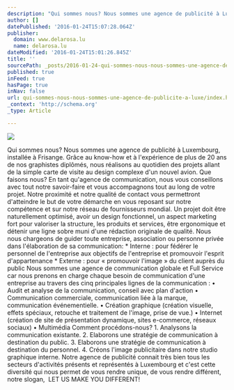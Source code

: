 ```yaml
---
description: "Qui sommes nous?﻿ Nous sommes une agence de publicité à Luxembourg, installée à Frisange. Grâce au know-how et à l'expérience de plus de 20 ans de nos graphiste"
author: []
datePublished: '2016-01-24T15:07:28.064Z'
publisher:
  domain: www.delarosa.lu
  name: delarosa.lu
dateModified: '2016-01-24T15:01:26.845Z'
title: ''
sourcePath: _posts/2016-01-24-qui-sommes-nous-nous-sommes-une-agence-de-publicite-a-luxe.md
published: true
inFeed: true
hasPage: true
inNav: false
url: qui-sommes-nous-nous-sommes-une-agence-de-publicite-a-luxe/index.html
_context: 'http://schema.org'
_type: Article

---
```

![](http://www.delarosa.lu/uploads/5/5/7/4/55744339/3696961_orig.png)

Qui sommes nous?﻿ Nous sommes une agence de publicité à Luxembourg, installée à Frisange. Grâce au know-how et à l'expérience de plus de 20 ans de nos graphistes diplômés, nous réalisons au quotidien des projets allant de la simple carte de visite au design complexe d'un nouvel avion. Que faisons nous? En tant qu'agence de communication, nous vous conseillons avec tout notre savoir-faire et vous accompagnons tout au long de votre projet. Notre proximité et notre qualité de contact vous permettront d'atteindre le but de votre démarche en vous reposant sur notre compétence et sur notre réseau de fournisseurs mondial. Un projet doit être naturellement optimisé, avoir un design fonctionnel, un aspect marketing fort pour valoriser la structure, les produits et services, être ergonomique et détenir une ligne sobre muni d'une rédaction originale de qualité.  Nous nous chargeons de guider toute entreprise, association ou personne privée dans l'élaboration de sa communication: \*         Interne : pour fédérer le personnel de l'entreprise aux objectifs de l'entreprise et promouvoir l'esprit d'appartenance \*         Externe : pour « promouvoir l'image » du client auprès du public Nous sommes une agence de communication globale et Full Service car nous prenons en charge chaque besoin de communication d'une entreprise au travers des cinq principales lignes de la communication : •           Audit et analyse de la communication, conseil avec plan d'action •           Communication commerciale, communication liée à la marque, communication événementielle. •           Création graphique (création visuelle, effets spéciaux, retouche et traitement de l'image, prise de vue.) •           Internet (création de site de présentation dynamique, sites e-commerce, réseaux sociaux) •           Multimédia Comment procédons-nous? 1\.         Analysons la communication existante. 2\.         Elaborons une stratégie de communication à destination du public. 3\.         Elaborons une stratégie de communication à destination du personnel. 4\.         Créons l'image publicitaire dans notre studio graphique interne. Notre agence de publicité connait très bien tous les secteurs d'activités présents et représentés à Luxembourg et c'est cette diversité qui nous permet de vous rendre unique, de vous rendre différent, notre slogan,  ​ LET US MAKE YOU DIFFERENT!